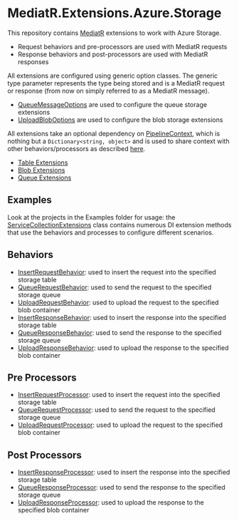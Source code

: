 # MediatR.Extensions.Azure.Storage
This repository contains [MediatR](https://github.com/jbogard/MediatR) extensions to work with Azure Storage.

- Request behaviors and pre-processors are used with MediatR requests
- Response behaviors and post-processors are used with MediatR responses

All extensions are configured using generic option classes. The generic type parameter represents the type being stored and is a MediatR request or response (from now on simply referred to as a MediatR message).

- [QueueMessageOptions](./MediatR.Extensions.Azure.Storage/Options/QueueMessageOptions.cs) are used to configure the queue storage extensions
- [UploadBlobOptions](./MediatR.Extensions.Azure.Storage/Options/UploadBlobOptions.cs) are used to configure the blob storage extensions

All extensions take an optional dependency on [PipelineContext](./MediatR.Extensions.Azure.Storage/PipelineContext.cs), which is nothing but a `Dictionary<string, object>` and is used to share context with other behaviors/processors as described [here](https://jimmybogard.com/sharing-context-in-mediatr-pipelines/).

- [Table Extensions](./docs/TableExtensions.md)
- [Blob Extensions](./docs/BlobExtensions.md)
- [Queue Extensions](./docs/QueueExtensions.md)

## Examples
Look at the projects in the Examples folder for usage: the [ServiceCollectionExtensions](./ClassLibrary1/ServiceCollectionExtensions.cs) class contains numerous DI extension methods that use the behaviors and processes to configure different scenarios.

## Behaviors
- [InsertRequestBehavior](./MediatR.Extensions.Azure.Storage/Behaviors/InsertRequestBehavior.cs): used to insert the request into the specified storage table
- [QueueRequestBehavior](./MediatR.Extensions.Azure.Storage/Behaviors/QueueRequestBehavior.cs): used to send the request to the specified storage queue
- [UploadRequestBehavior](./MediatR.Extensions.Azure.Storage/Behaviors/UploadRequestBehavior.cs):  used to upload the request to the specified blob container
- [InsertResponseBehavior](./MediatR.Extensions.Azure.Storage/Behaviors/InsertResponseBehavior.cs): used to insert the response into the specified storage table
- [QueueResponseBehavior](./MediatR.Extensions.Azure.Storage/Behaviors/QueueResponseBehavior.cs): used to send the response to the specified storage queue
- [UploadResponseBehavior](./MediatR.Extensions.Azure.Storage/Behaviors/UploadResponseBehavior.cs):  used to upload the response to the specified blob container

## Pre Processors
- [InsertRequestProcessor](./MediatR.Extensions.Azure.Storage/Processors/InsertRequestProcessor.cs): used to insert the request into the specified storage table
- [QueueRequestProcessor](./MediatR.Extensions.Azure.Storage/Processors/QueueRequestProcessor.cs): used to send the request to the specified storage queue
- [UploadRequestProcessor](./MediatR.Extensions.Azure.Storage/Processors/UploadRequestProcessor.cs): used to upload the request to the specified blob container

## Post Processors
- [InsertResponseProcessor](./MediatR.Extensions.Azure.Storage/Processors/InsertResponseProcessor.cs): used to insert the response into the specified storage table
- [QueueResponseProcessor](./MediatR.Extensions.Azure.Storage/Processors/QueueResponseProcessor.cs): used to send the response to the specified storage queue
- [UploadResponseProcessor](./MediatR.Extensions.Azure.Storage/Processors/UploadResponseProcessor.cs): used to upload the response to the specified blob container
